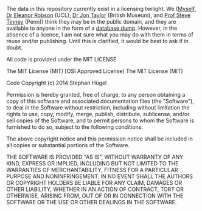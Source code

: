 The data in this repository currently exist in a licensing twilight. We ([Myself](https://www.bartlett.ucl.ac.uk/casa/people/mphil-phd-students/Stephan_Hugel), [Dr Eleanor Robson](http://www.ucl.ac.uk/history/people/academic-staff/eleanor-robson/eleanor-robson) (UCL), [Dr Jon Taylor](http://www.britishmuseum.org/about_us/departments/staff/middle_east/jonathan_taylor.aspx) (British Museum), and [Prof Steve Tinney](http://www.sas.upenn.edu/nelc/people/facultyProfiles.html) (Penn)) think they may be in the public domain, and they are available to anyone in the form of a [database dump](db_dumps). However, in the absence of a licence, I am not sure what you may do with them in terms of reuse and/or publishing. Until this is clarified, it would be best to ask if in doubt.

All code is provided under the MIT LICENSE

The MIT License (MIT)
[OSI Approved License]
The MIT License (MIT)

Code Copyright (c) 2014 Stephan Hügel

Permission is hereby granted, free of charge, to any person obtaining a copy
of this software and associated documentation files (the "Software"), to deal
in the Software without restriction, including without limitation the rights
to use, copy, modify, merge, publish, distribute, sublicense, and/or sell
copies of the Software, and to permit persons to whom the Software is
furnished to do so, subject to the following conditions:

The above copyright notice and this permission notice shall be included in
all copies or substantial portions of the Software.

THE SOFTWARE IS PROVIDED "AS IS", WITHOUT WARRANTY OF ANY KIND, EXPRESS OR
IMPLIED, INCLUDING BUT NOT LIMITED TO THE WARRANTIES OF MERCHANTABILITY,
FITNESS FOR A PARTICULAR PURPOSE AND NONINFRINGEMENT. IN NO EVENT SHALL THE
AUTHORS OR COPYRIGHT HOLDERS BE LIABLE FOR ANY CLAIM, DAMAGES OR OTHER
LIABILITY, WHETHER IN AN ACTION OF CONTRACT, TORT OR OTHERWISE, ARISING FROM,
OUT OF OR IN CONNECTION WITH THE SOFTWARE OR THE USE OR OTHER DEALINGS IN
THE SOFTWARE.
